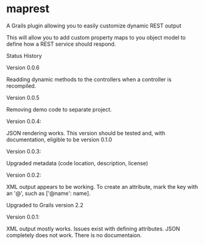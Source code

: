 maprest
=======

A Grails plugin allowing you to easily customize dynamic REST output

This will allow you to add custom property maps to you object model to define how a REST service should respond.

Status History

Version 0.0.6

Readding dynamic methods to the controllers when a controller is recompiled.

Version 0.0.5

Removing demo code to separate project.

Version 0.0.4:

JSON rendering works. This version should be tested and, with documentation, eligible to be version 0.1.0

Version 0.0.3:

Upgraded metadata (code location, description, license)

Version 0.0.2:

XML output appears to be working. To create an attribute, mark the key with an '@', such as ['@name': name].

Upgraded to Grails version 2.2


Version 0.0.1:

XML output mostly works. Issues exist with defining attributes. JSON completely does not work. There is no documentaion.
